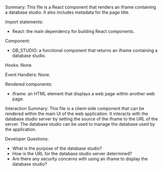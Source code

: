 Summary:
This file is a React component that renders an iframe containing a database studio. It also includes metadata for the page title.

Import statements:
- React: the main dependency for building React components.

Component:
- DB_STUDIO: a functional component that returns an iframe containing a database studio.

Hooks:
None.

Event Handlers:
None.

Rendered components:
- iframe: an HTML element that displays a web page within another web page.

Interaction Summary:
This file is a client-side component that can be rendered within the main UI of the web application. It interacts with the database studio server by setting the source of the iframe to the URL of the server. The database studio can be used to manage the database used by the application.

Developer Questions:
- What is the purpose of the database studio?
- How is the URL for the database studio server determined?
- Are there any security concerns with using an iframe to display the database studio?